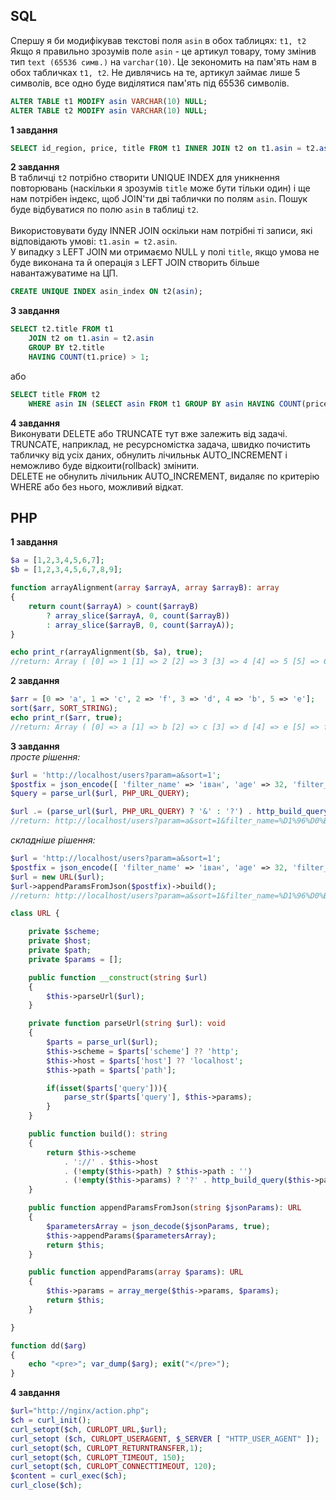 ## SQL
Cпершу я би модифікував текстові поля ```asin``` в обох таблицях: ```t1, t2``` \
Якщо я правильно зрозумів поле ```asin``` - це артикул товару, тому змінив тип ```text (65536 симв.)``` на ```varchar(10)```. Це зекономить на пам'ять нам в обох табличках ```t1, t2```. Не дивлячись на те, артикул займає лише 5 символів, все одно буде виділятися пам'ять під 65536 символів.
```sql 
ALTER TABLE t1 MODIFY asin VARCHAR(10) NULL; 
ALTER TABLE t2 MODIFY asin VARCHAR(10) NULL;
```

**1 завдання**
```sql
SELECT id_region, price, title FROM t1 INNER JOIN t2 on t1.asin = t2.asin;
```

**2 завдання** \
В табличці ```t2``` потрібно створити UNIQUE INDEX для уникнення повторювань (наскільки я зрозумів ```title``` може бути тільки один) і ще нам потрібен індекс, щоб JOIN'ти дві таблички по полям ```asin```. Пошук буде відбуватися по полю ```asin``` в таблиці ```t2```. \
\
Використовувати буду INNER JOIN оскільки нам потрібні ті записи, які відповідають умові: ```t1.asin = t2.asin```. \
У випадку з LEFT JOIN ми отримаємо NULL у полі ```title```, якщо умова не буде виконана та й операція з LEFT JOIN створить більше навантажуватиме на ЦП.
```sql
CREATE UNIQUE INDEX asin_index ON t2(asin);
```

**3 завдання**
```sql
SELECT t2.title FROM t1
    JOIN t2 on t1.asin = t2.asin
    GROUP BY t2.title
    HAVING COUNT(t1.price) > 1;
```
або
```sql
SELECT title FROM t2 
    WHERE asin IN (SELECT asin FROM t1 GROUP BY asin HAVING COUNT(price) > 1);
```
**4 завдання** \
Виконувати DELETE або TRUNCATE тут вже залежить від задачі. \
TRUNCATE, наприклад, не ресурсномістка задача, швидко почистить табличку від усіх даних, обнулить лічильньк AUTO_INCREMENT і неможливо буде відкоити(rollback) змінити. \
DELETE не обнулить лічильник AUTO_INCREMENT, видаляє по критерію WHERE або без нього, можливий відкат.

## PHP

**1 завдання**
```php
$a = [1,2,3,4,5,6,7];
$b = [1,2,3,4,5,6,7,8,9];

function arrayAlignment(array $arrayA, array $arrayB): array
{
    return count($arrayA) > count($arrayB)
        ? array_slice($arrayA, 0, count($arrayB))
        : array_slice($arrayB, 0, count($arrayA));
}

echo print_r(arrayAlignment($b, $a), true);
//return: Array ( [0] => 1 [1] => 2 [2] => 3 [3] => 4 [4] => 5 [5] => 6 [6] => 7 )
```

**2 завдання**
```php
$arr = [0 => 'a', 1 => 'c', 2 => 'f', 3 => 'd', 4 => 'b', 5 => 'e'];
sort($arr, SORT_STRING);
echo print_r($arr, true);
//return: Array ( [0] => a [1] => b [2] => c [3] => d [4] => e [5] => f )
```


**3 завдання** \
*просте рішення:* 
```php
$url = 'http://localhost/users?param=a&sort=1';
$postfix = json_encode([ 'filter_name' => 'іван', 'age' => 32, 'filter_param' => '!@#$%^&*()_+~`' ]);
$query = parse_url($url, PHP_URL_QUERY);

$url .= (parse_url($url, PHP_URL_QUERY) ? '&' : '?') . http_build_query(json_decode($postfix, true));
//return: http://localhost/users?param=a&sort=1&filter_name=%D1%96%D0%B2%D0%B0%D0%BD&age=32&filter_param=%21%40%23%24%25%5E%26%2A%28%29_%2B%7E%60
```
*складніше рішення:* 
```php
$url = 'http://localhost/users?param=a&sort=1';
$postfix = json_encode([ 'filter_name' => 'іван', 'age' => 32, 'filter_param' => '!@#$%^&*()_+~`' ]);
$url = new URL($url);
$url->appendParamsFromJson($postfix)->build();
//return: http://localhost/users?param=a&sort=1&filter_name=%D1%96%D0%B2%D0%B0%D0%BD&age=32&filter_param=%21%40%23%24%25%5E%26%2A%28%29_%2B%7E%60

class URL {

    private $scheme;
    private $host;
    private $path;
    private $params = [];

    public function __construct(string $url)
    {
        $this->parseUrl($url);
    }

    private function parseUrl(string $url): void
    {
        $parts = parse_url($url);
        $this->scheme = $parts['scheme'] ?? 'http';
        $this->host = $parts['host'] ?? 'localhost';
        $this->path = $parts['path'];

        if(isset($parts['query'])){
            parse_str($parts['query'], $this->params);
        }
    }

    public function build(): string
    {
        return $this->scheme
            . '://' . $this->host
            . (!empty($this->path) ? $this->path : '')
            . (!empty($this->params) ? '?' . http_build_query($this->params) : '');
    }

    public function appendParamsFromJson(string $jsonParams): URL
    {
        $parametersArray = json_decode($jsonParams, true);
        $this->appendParams($parametersArray);
        return $this;
    }

    public function appendParams(array $params): URL
    {
        $this->params = array_merge($this->params, $params);
        return $this;
    }

}

function dd($arg)
{
    echo "<pre>"; var_dump($arg); exit("</pre>");
}

```

**4 завдання**
```php
$url="http://nginx/action.php";
$ch = curl_init();
curl_setopt($ch, CURLOPT_URL,$url);
curl_setopt ($ch, CURLOPT_USERAGENT, $_SERVER [ "HTTP_USER_AGENT" ]);
curl_setopt($ch, CURLOPT_RETURNTRANSFER,1);
curl_setopt($ch, CURLOPT_TIMEOUT, 150);
curl_setopt($ch, CURLOPT_CONNECTTIMEOUT, 120);
$content = curl_exec($ch);
curl_close($ch);
```